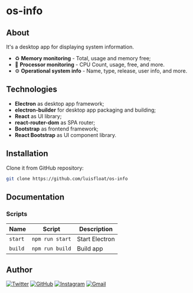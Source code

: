 # os-info

## About

It's a desktop app for displaying system information.

* ♻️ **Memory monitoring** - Total, usage and memory free;
* 🧮 **Processor monitoring** - CPU Count, usage, free, and more.
* ⚙️ **Operational system info** - Name, type, release, user info, and more.

## Technologies

* **Electron** as desktop app framework;
* **electron-builder** for desktop app packaging and building;
* **React** as UI library;
* **react-router-dom** as SPA router;
* **Bootstrap** as frontend framework;
* **React Bootstrap** as UI component library.

## Installation

Clone it from GitHub repository:

```bash
git clone https://github.com/luisfloat/os-info
```

## Documentation

### Scripts

Name | Script | Description
-----|---------|-----------------
`start` | ```npm run start``` | Start Electron
`build` | ```npm run build``` | Build app

## Author

<a href="https://twitter.com/luisfloat"><img src="https://img.shields.io/badge/-Twitter-30363D?style=flat&amp;logo=twitter" alt="Twitter"/></a> <a href="https://github.com/luisfloat"><img src="https://img.shields.io/badge/-GitHub-30363D?style=flat&amp;logo=github" alt="GitHub"/></a> <a href="https://instagram.com/luisfloat"><img src="https://img.shields.io/badge/-Instagram-30363D?style=flat&amp;logo=instagram" alt="Instagram"/></a> <a href="mailto:contact@luisfloat.com"><img src="https://img.shields.io/badge/-Gmail-30363D?style=flat&amp;logo=gmail" alt="Gmail"/></a>
